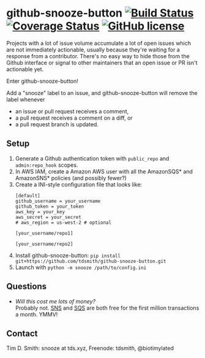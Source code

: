 # github-snooze-button [![Build Status](https://travis-ci.org/tdsmith/github-snooze-button.svg?branch=master)](https://travis-ci.org/tdsmith/github-snooze-button) [![Coverage Status](https://coveralls.io/repos/github/tdsmith/github-snooze-button/badge.svg?branch=master)](https://coveralls.io/github/tdsmith/github-snooze-button?branch=master) [![GitHub license](https://img.shields.io/badge/license-MIT-blue.svg)](https://raw.githubusercontent.com/tdsmith/github-snooze-button/master/LICENSE)


Projects with a lot of issue volume accumulate a lot of open issues which are not immediately actionable, usually because they're waiting for a response from a contributor. There's no easy way to hide those from the Github interface or signal to other maintainers that an open issue or PR isn't actionable yet.

Enter github-snooze-button!

Add a "snooze" label to an issue, and github-snooze-button will remove the label whenever

* an issue or pull request receives a comment,
* a pull request receives a comment on a diff, or
* a pull request branch is updated.

## Setup

1. Generate a Github authentication token with `public_repo` and `admin:repo_hook` scopes.
1. In AWS IAM, create a Amazon AWS user with all the AmazonSQS* and AmazonSNS* policies (and possibly fewer?)
1. Create a INI-style configuration file that looks like:
    ```
    [default]
    github_username = your_username
    github_token = your_token
    aws_key = your_key
    aws_secret = your_secret
    # aws_region = us-west-2 # optional

    [your_username/repo1]

    [your_username/repo2]
    ```
1. Install github-snooze-button: `pip install git+https://github.com/tdsmith/github-snooze-button.git`
1. Launch with `python -m snooze /path/to/config.ini`

## Questions

* _Will this cost me lots of money?_ \
  Probably not. [SNS](https://aws.amazon.com/sns/pricing/) and [SQS](https://aws.amazon.com/sqs/pricing/) are both free for the first million transactions a month. YMMV!

## Contact

Tim D. Smith: snooze at tds.xyz, Freenode: tdsmith, @biotimylated
